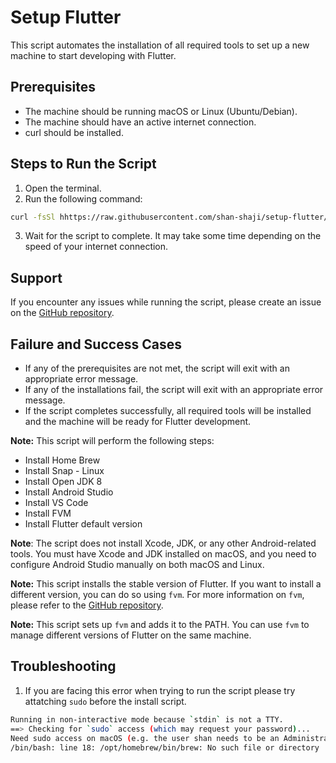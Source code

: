 # Setup Flutter

This script automates the installation of all required tools to set up a new machine to start developing with Flutter.

## Prerequisites

* The machine should be running macOS or Linux (Ubuntu/Debian).
* The machine should have an active internet connection.
* curl should be installed.

## Steps to Run the Script

1. Open the terminal.
2. Run the following command:
 ```sh
curl -fsSl hhttps://raw.githubusercontent.com/shan-shaji/setup-flutter/main/setup_flutter | /bin/bash
```

3. Wait for the script to complete. It may take some time depending on the speed of your internet connection.

## Support

If you encounter any issues while running the script, please create an issue on the [GitHub repository](https://github.com/shan-shaji/setup-flutter/issues).

## Failure and Success Cases

* If any of the prerequisites are not met, the script will exit with an appropriate error message.
* If any of the installations fail, the script will exit with an appropriate error message.
* If the script completes successfully, all required tools will be installed and the machine will be ready for Flutter development.

**Note:** This script will perform the following steps:

- Install Home Brew
- Install Snap - Linux
- Install Open JDK 8
- Install Android Studio
- Install VS Code
- Install FVM
- Install Flutter default version

**Note**: The script does not install Xcode, JDK, or any other Android-related tools. You must have Xcode and JDK installed on macOS, and you need to configure Android Studio manually on both macOS and Linux.

**Note:** This script installs the stable version of Flutter. If you want to install a different version, you can do so using `fvm`. For more information on `fvm`, please refer to the [GitHub repository](https://github.com/leoafarias/fvm).

**Note:** This script sets up `fvm` and adds it to the PATH. You can use `fvm` to manage different versions of Flutter on the same machine.


## Troubleshooting

1. If you are facing this error when trying to run the script please try attatching `sudo` before the install script.

  ```sh
  Running in non-interactive mode because `stdin` is not a TTY.
  ==> Checking for `sudo` access (which may request your password)...
  Need sudo access on macOS (e.g. the user shan needs to be an Administrator)!
  /bin/bash: line 18: /opt/homebrew/bin/brew: No such file or directory
  ```



